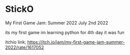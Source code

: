 # StickO

My First Game Jam: Summer 2022
July 2nd 2022

its my first game im learning python for 4th day it was fun

itchio link;
https://itch.io/jam/my-first-game-jam-summer-2022/rate/1617052
